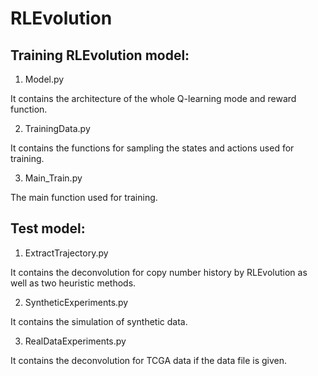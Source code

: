 # RLEvolution 

## Training RLEvolution model:

1. Model.py

It contains the architecture of the whole Q-learning mode and reward function.

2. TrainingData.py
 
It contains the functions for sampling the states and actions used for training.

3. Main_Train.py
 
The main function used for training.

## Test model:

1. ExtractTrajectory.py

It contains the deconvolution for copy number history by RLEvolution as well as two heuristic 
methods.

2. SyntheticExperiments.py

It contains the simulation of synthetic data.

3. RealDataExperiments.py


It contains the deconvolution for TCGA data if the data file is given.
